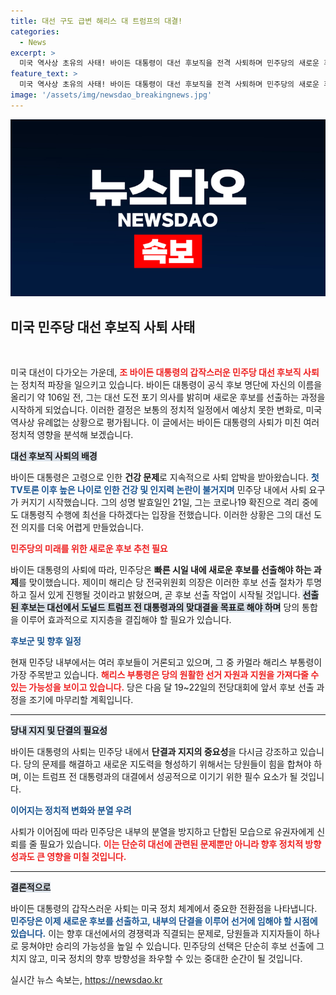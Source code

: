 ```yaml
---
title: 대선 구도 급변 해리스 대 트럼프의 대결!
categories:
  - News
excerpt: >
  미국 역사상 초유의 사태! 바이든 대통령이 대선 후보직을 전격 사퇴하며 민주당의 새로운 후보 선출 절차가 시작됩니다. 고령 문제로 사퇴 압박을 받아온 그는 카멀라 해리스 부통령을 지지하며 통합의 필요성을 강조하고 있습니다. 차기 대선 구도가 어떻게 바뀔지, 주목해 봅시다!
feature_text: >
  미국 역사상 초유의 사태! 바이든 대통령이 대선 후보직을 전격 사퇴하며 민주당의 새로운 후보 선출 절차가 시작됩니다. 고령 문제로 사퇴 압박을 받아온 그는 카멀라 해리스 부통령을 지지하며 통합의 필요성을 강조하고 있습니다. 차기 대선 구도가 어떻게 바뀔지, 주목해 봅시다!
image: '/assets/img/newsdao_breakingnews.jpg'
---
```


<p><img src="/assets/img/newsdao_breakingnews.jpg" alt="cryptoinkorea 속보" /></p>

<h2 data-ke-size="size26">미국 민주당 대선 후보직 사퇴 사태</h2>

<p data-ke-size="size16">&nbsp;</p>

<p>미국 대선이 다가오는 가운데, <b><span style="color: #ee2323;">조 바이든 대통령의 갑작스러운 민주당 대선 후보직 사퇴</span></b>는 정치적 파장을 일으키고 있습니다. 바이든 대통령이 공식 후보 명단에 자신의 이름을 올리기 약 106일 전, 그는 대선 도전 포기 의사를 밝히며 새로운 후보를 선출하는 과정을 시작하게 되었습니다. 이러한 결정은 보통의 정치적 일정에서 예상치 못한 변화로, 미국 역사상 유례없는 상황으로 평가됩니다. 이 글에서는 바이든 대통령의 사퇴가 미친 여러 정치적 영향을 분석해 보겠습니다.</p>

<p><b><span style="background-color: #21538527;">대선 후보직 사퇴의 배경</span></b></p>

<p>바이든 대통령은 고령으로 인한 <strong>건강 문제</strong>로 지속적으로 사퇴 압박을 받아왔습니다. <b><span style="color: #1a5490;">첫 TV토론 이후 높은 나이로 인한 건강 및 인지력 논란이 불거지며</span></b> 민주당 내에서 사퇴 요구가 커지기 시작했습니다. 그의 성명 발효일인 21일, 그는 코로나19 확진으로 격리 중에도 대통령직 수행에 최선을 다하겠다는 입장을 전했습니다. 이러한 상황은 그의 대선 도전 의지를 더욱 어렵게 만들었습니다.</p>

<p><b><span style="color: #ee2323;">민주당의 미래를 위한 새로운 후보 추천 필요</span></b></p>

<p>바이든 대통령의 사퇴에 따라, 민주당은 <b>빠른 시일 내에 새로운 후보를 선출해야 하는 과제</b>를 맞이했습니다. 제이미 해리슨 당 전국위원회 의장은 이러한 후보 선출 절차가 투명하고 질서 있게 진행될 것이라고 밝혔으며, 곧 후보 선출 작업이 시작될 것입니다. <b><span style="background-color: #21538527;">선출된 후보는 대선에서 도널드 트럼프 전 대통령과의 맞대결을 목표로 해야 하며</span></b> 당의 통합을 이루어 효과적으로 지지층을 결집해야 할 필요가 있습니다.</p>

<p><b><span style="color: #1a5490;">후보군 및 향후 일정</span></b></p>

<p>현재 민주당 내부에서는 여러 후보들이 거론되고 있으며, 그 중 카멀라 해리스 부통령이 가장 주목받고 있습니다. <b><span style="color: #ee2323;">해리스 부통령은 당의 원활한 선거 자원과 지원을 가져다줄 수 있는 가능성을 보이고 있습니다.</span></b> 당은 다음 달 19~22일의 전당대회에 앞서 후보 선출 과정을 조기에 마무리할 계획입니다.</p>

<hr>

<p><b><span style="background-color: #21538527;">당내 지지 및 단결의 필요성</span></b></p>

<p>바이든 대통령의 사퇴는 민주당 내에서 <b>단결과 지지의 중요성</b>을 다시금 강조하고 있습니다. 당의 문제를 해결하고 새로운 지도력을 형성하기 위해서는 당원들이 힘을 합쳐야 하며, 이는 트럼프 전 대통령과의 대결에서 성공적으로 이기기 위한 필수 요소가 될 것입니다.</p>

<p><b><span style="color: #1a5490;">이어지는 정치적 변화와 분열 우려</span></b></p>

<p>사퇴가 이어짐에 따라 민주당은 내부의 분열을 방지하고 단합된 모습으로 유권자에게 신뢰를 줄 필요가 있습니다. <b><span style="color: #ee2323;">이는 단순히 대선에 관련된 문제뿐만 아니라 향후 정치적 방향성과도 큰 영향을 미칠 것입니다.</span></b></p>

<hr>

<p><b><span style="background-color: #21538527;">결론적으로</span></b></p>

<p>바이든 대통령의 갑작스러운 사퇴는 미국 정치 체계에서 중요한 전환점을 나타냅니다. <b><span style="color: #1a5490;">민주당은 이제 새로운 후보를 선출하고, 내부의 단결을 이루어 선거에 임해야 할 시점에 있습니다.</span></b> 이는 향후 대선에서의 경쟁력과 직결되는 문제로, 당원들과 지지자들이 하나로 뭉쳐야만 승리의 가능성을 높일 수 있습니다. 민주당의 선택은 단순히 후보 선출에 그치지 않고, 미국 정치의 향후 방향성을 좌우할 수 있는 중대한 순간이 될 것입니다.</p>
실시간 뉴스 속보는, <a href="https://newsdao.kr" rel="dofollow">https://newsdao.kr</a>


